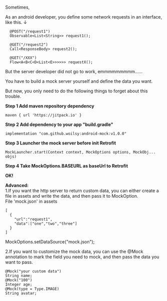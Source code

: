 Sometimes,

As an android developer, you define some network requests in an interface, like this. ↓  

```
  @POST("/request1")
  Observable<List<String>> request1();

  @GET("/request2")
  Call<ResponseBody> request2();

  @GET("/XXX")
  Flow<A<B<C<D<List<E>>>>>> requestX();

```

But the server developer did not go to work, emmmmmmmmm......  

You have to build a mock server yourself and define the data you want.  

But now, you only need to do the following things to forget about this trouble.   

 **Step 1 Add maven repository dependency**  

`maven { url 'https://jitpack.io' }`

 **Step 2 Add dependency to your app "build.gradle"**  

`implementation "com.github.woilsy:android-mock:v1.0.0"`  

 **Step 3 Launcher the mock server before init Retrofit**  

`MockLauncher.start(Context context, MockOptions options, MockObj... objs)`

 **Step 4 Take MockOptions.BASEURL as baseUrl to Retrofit**  

 **OK!**  




 **Advanced:**   
1.If you want the http server to return custom data, you can either create a file in assets and write the data, and then pass it to MockOption.  
File 'mock.json' in assets  
```
[
  {
    "url":"request1",
    "data":["one","two","three"]
  }
] 
```
MockOptions.setDataSource("mock.json");   

2.If you want to customize the mock data, you can use the @Mock annotation to mark the field you need to mock, and then pass the data you want to pass.

```
@Mock("your custom data")
String name;
@Mock("100")
Integer age;
@Mock(type = Type.IMAGE)
String avatar;
```

